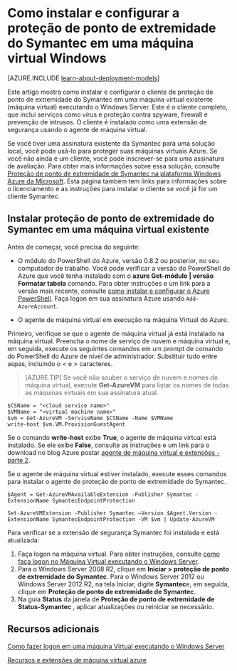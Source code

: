 <properties
    pageTitle="Instalar proteção de ponto de extremidade do Symantec em uma máquina virtual | Microsoft Azure"
    description="Saiba como instalar e configurar a extensão de segurança de proteção de ponto de extremidade do Symantec em uma nova ou existente do Azure máquina virtual criada com o modelo de implantação clássico."
    services="virtual-machines-windows"
    documentationCenter=""
    authors="iainfoulds"
    manager="timlt"
    editor=""
    tags="azure-service-management"/>

<tags
    ms.service="virtual-machines-windows"
    ms.workload="infrastructure-services"
    ms.tgt_pltfrm="vm-multiple"
    ms.devlang="na"
    ms.topic="article"
    ms.date="08/24/2016"
    ms.author="iainfou"/>

# <a name="how-to-install-and-configure-symantec-endpoint-protection-on-a-windows-vm"></a>Como instalar e configurar a proteção de ponto de extremidade do Symantec em uma máquina virtual Windows

[AZURE.INCLUDE [learn-about-deployment-models](../../includes/learn-about-deployment-models-classic-include.md)]

Este artigo mostra como instalar e configurar o cliente de proteção de ponto de extremidade do Symantec em uma máquina virtual existente (máquina virtual) executando o Windows Server. Este é o cliente completo, que inclui serviços como vírus e proteção contra spyware, firewall e prevenção de intrusos. O cliente é instalado como uma extensão de segurança usando o agente de máquina virtual.

Se você tiver uma assinatura existente da Symantec para uma solução local, você pode usá-lo para proteger suas máquinas virtuais Azure. Se você não ainda é um cliente, você pode inscrever-se para uma assinatura de avaliação. Para obter mais informações sobre essa solução, consulte [Proteção de ponto de extremidade de Symantec na plataforma Windows Azure da Microsoft][Symantec]. Esta página também tem links para informações sobre o licenciamento e as instruções para instalar o cliente se você já for um cliente Symantec.

## <a name="install-symantec-endpoint-protection-on-an-existing-vm"></a>Instalar proteção de ponto de extremidade do Symantec em uma máquina virtual existente

Antes de começar, você precisa do seguinte:

- O módulo do PowerShell do Azure, versão 0.8.2 ou posterior, no seu computador de trabalho. Você pode verificar a versão do PowerShell do Azure que você tenha instalado com o **azure Get-módulo | versão Formatar tabela** comando. Para obter instruções e um link para a versão mais recente, consulte [como instalar e configurar o Azure PowerShell][PS]. Faça logon em sua assinatura Azure usando `Add-AzureAccount`.

- O agente de máquina virtual em execução na máquina Virtual do Azure.

Primeiro, verifique se que o agente de máquina virtual já está instalado na máquina virtual. Preencha o nome de serviço de nuvem e máquina virtual e, em seguida, execute os seguintes comandos em um prompt de comando do PowerShell do Azure de nível de administrador. Substituir tudo entre aspas, incluindo o < e > caracteres.

> [AZURE.TIP] Se você não souber o serviço de nuvem e nomes de máquina virtual, execute **Get-AzureVM** para listar os nomes de todas as máquinas virtuais em sua assinatura atual.

    $CSName = "<cloud service name>"
    $VMName = "<virtual machine name>"
    $vm = Get-AzureVM -ServiceName $CSName -Name $VMName
    write-host $vm.VM.ProvisionGuestAgent

Se o comando **write-host** exibe **True**, o agente de máquina virtual está instalado. Se ele exibe **False**, consulte as instruções e um link para o download no blog Azure postar [agente de máquina virtual e extensões - parte 2][Agent].

Se o agente de máquina virtual estiver instalado, execute esses comandos para instalar o agente de proteção de ponto de extremidade do Symantec.

    $Agent = Get-AzureVMAvailableExtension -Publisher Symantec -ExtensionName SymantecEndpointProtection

    Set-AzureVMExtension -Publisher Symantec –Version $Agent.Version -ExtensionName SymantecEndpointProtection -VM $vm | Update-AzureVM

Para verificar se a extensão de segurança Symantec foi instalada e está atualizada:

1.  Faça logon na máquina virtual. Para obter instruções, consulte [como faça logon no Máquina Virtual executando o Windows Server][Logon].
2.  Para o Windows Server 2008 R2, clique em **Iniciar > proteção de ponto de extremidade do Symantec**. Para o Windows Server 2012 ou Windows Server 2012 R2, na tela Iniciar, digite **Symantec**e, em seguida, clique em **Proteção de ponto de extremidade de Symantec**.
3.  Na guia **Status** da janela de **Proteção de ponto de extremidade de Status-Symantec** , aplicar atualizações ou reiniciar se necessário.

## <a name="additional-resources"></a>Recursos adicionais

[Como fazer logon em uma máquina Virtual executando o Windows Server][Logon]

[Recursos e extensões de máquina virtual azure][Ext]


<!--Link references-->
[Symantec]: http://www.symantec.com/connect/blogs/symantec-endpoint-protection-now-microsoft-azure

[Portal]: http://manage.windowsazure.com

[Create]: virtual-machines-windows-classic-tutorial.md

[PS]: ../powershell-install-configure.md

[Agent]: http://go.microsoft.com/fwlink/p/?LinkId=403947

[Logon]: virtual-machines-windows-classic-connect-logon.md

[Ext]: http://go.microsoft.com/fwlink/p/?linkid=390493